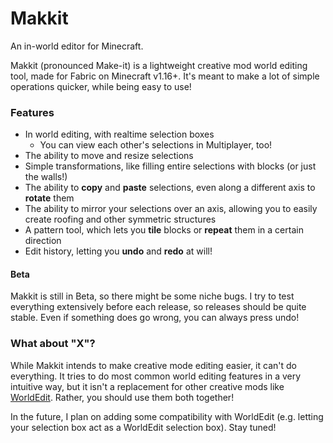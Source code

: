 # Makkit

An in-world editor for Minecraft.

Makkit (pronounced Make-it) is a lightweight creative mod world
editing tool, made for Fabric on Minecraft v1.16+. It's meant to make
a lot of simple operations quicker, while being easy to use!


### Features

* In world editing, with realtime selection boxes
    * You can view each other's selections in Multiplayer, too!
* The ability to move and resize selections
* Simple transformations, like filling entire selections with 
blocks (or just the walls!)
* The ability to **copy** and **paste** selections, even along a different
axis to **rotate** them
* The ability to mirror your selections over an axis, allowing you
to easily create roofing and other symmetric structures
* A pattern tool, which lets you **tile** blocks or **repeat** them 
in a certain direction
* Edit history, letting you **undo** and **redo** at will!


#### Beta

Makkit is still in Beta, so there might be some niche bugs. I try to test
everything extensively before each release, so releases should be quite
stable. Even if something does go wrong, you can always press undo!


### What about "X"?

While Makkit intends to make creative mode editing easier, it can't do
everything. It tries to do most common world editing features in a very
intuitive way, but it isn't a replacement for other creative mods like 
[WorldEdit](https://www.curseforge.com/minecraft/mc-mods/worldedit).
Rather, you should use them both together!

In the future, I plan on adding some compatibility with WorldEdit (e.g. 
letting your selection box act as a WorldEdit selection box). Stay tuned!

